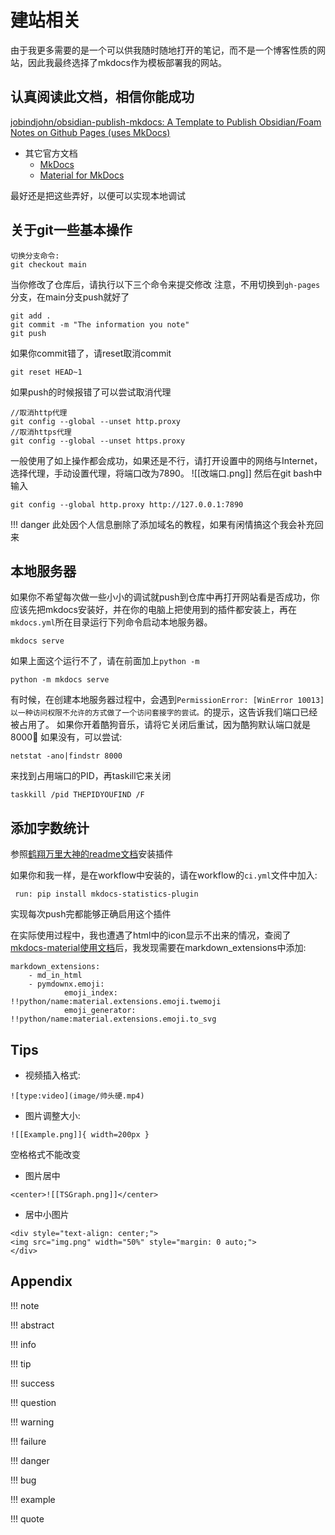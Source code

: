 # 建站相关

由于我更多需要的是一个可以供我随时随地打开的笔记，而不是一个博客性质的网站，因此我最终选择了mkdocs作为模板部署我的网站。

## 认真阅读此文档，相信你能成功

[jobindjohn/obsidian-publish-mkdocs: A Template to Publish Obsidian/Foam Notes on Github Pages (uses MkDocs)](https://github.com/jobindjohn/obsidian-publish-mkdocs)


- 其它官方文档
	- [MkDocs](https://www.mkdocs.org/)
	- [Material for MkDocs](https://squidfunk.github.io/mkdocs-material/)


最好还是把这些弄好，以便可以实现本地调试
## 关于git一些基本操作

```git
切换分支命令:
git checkout main
```

当你修改了仓库后，请执行以下三个命令来提交修改
注意，不用切换到`gh-pages`分支，在main分支push就好了
```git
git add .
git commit -m "The information you note"
git push
```

如果你commit错了，请reset取消commit
```git
git reset HEAD~1
```

如果push的时候报错了可以尝试取消代理
```git
//取消http代理
git config --global --unset http.proxy
//取消https代理 
git config --global --unset https.proxy
```

一般使用了如上操作都会成功，如果还是不行，请打开设置中的网络与Internet，选择代理，手动设置代理，将端口改为7890。
![[改端口.png]]
然后在git bash中输入
```git
git config --global http.proxy http://127.0.0.1:7890
```

!!! danger
	此处因个人信息删除了添加域名的教程，如果有闲情搞这个我会补充回来

## 本地服务器

如果你不希望每次做一些小小的调试就push到仓库中再打开网站看是否成功，你应该先把mkdocs安装好，并在你的电脑上把使用到的插件都安装上，再在`mkdocs.yml`所在目录运行下列命令启动本地服务器。
```
mkdocs serve
```
如果上面这个运行不了，请在前面加上`python -m`
```
python -m mkdocs serve
```

有时候，在创建本地服务器过程中，会遇到`PermissionError: [WinError 10013] 以一种访问权限不允许的方式做了一个访问套接字的尝试。`的提示，这告诉我们端口已经被占用了。
如果你开着酷狗音乐，请将它关闭后重试，因为酷狗默认端口就是8000🤣
如果没有，可以尝试:
```
netstat -ano|findstr 8000
```
来找到占用端口的PID，再taskill它来关闭
```
taskkill /pid THEPIDYOUFIND /F
```

## 添加字数统计

参照[鹤翔万里大神的readme文档](https://github.com/TonyCrane/mkdocs-statistics-plugin)安装插件


如果你和我一样，是在workflow中安装的，请在workflow的`ci.yml`文件中加入:
```
 run: pip install mkdocs-statistics-plugin
```
实现每次push完都能够正确启用这个插件

在实际使用过程中，我也遭遇了html中的icon显示不出来的情况，查阅了[mkdocs-material使用文档](https://squidfunk.github.io/mkdocs-material/reference/icons-emojis/#using-icons)后，我发现需要在markdown_extensions中添加:
```
markdown_extensions:
	- md_in_html
	- pymdownx.emoji:
			emoji_index: !!python/name:material.extensions.emoji.twemoji
			emoji_generator: !!python/name:material.extensions.emoji.to_svg
```

## Tips

- 视频插入格式:
```
![type:video](image/帅头硬.mp4)
```

- 图片调整大小:

```
![[Example.png]]{ width=200px }
```
空格格式不能改变

- 图片居中
```
<center>![[TSGraph.png]]</center>
```

- 居中小图片
```
<div style="text-align: center;">
<img src="img.png" width="50%" style="margin: 0 auto;">
</div>
```

## Appendix

!!! note

!!! abstract

!!! info

!!! tip

!!! success

!!! question

!!! warning

!!! failure

!!! danger

!!! bug

!!! example

!!! quote

